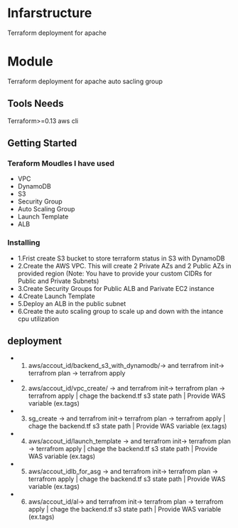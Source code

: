 # Infarstructure
Terraform deployment for apache
# Module
Terraform deployment for apache auto sacling group

## Tools Needs
Terraform>=0.13
aws cli


## Getting Started

### Teraform Moudles I have used

* VPC
* DynamoDB
* S3
* Security Group
* Auto Scaling Group
* Launch Template
* ALB

### Installing

* 1.Frist create S3 bucket to store terraform status in S3 with DynamoDB
* 2.Create the AWS VPC. This will create 2 Private AZs and 2 Public AZs in provided region (Note: You have to provide your custom CIDRs for Public and Private Subnets)
* 3.Create Security Groups for Public ALB and Parivate EC2 instance 
* 4.Create Launch Template
* 5.Deploy an ALB in the public subnet
* 6.Create the auto scaling group to scale up and down with the intance cpu utilization


## deployment
* 1. aws/accout_id/backend_s3_with_dynamodb/-> and  terrafrom init-> terrafrom plan -> terrafrom apply 
* 2. aws/accout_id/vpc_create/ -> and  terrafrom init-> terrafrom plan -> terrafrom apply  | chage the backend.tf s3 state path | Provide WAS variable (ex.tags) 
* 3. sg_create -> and  terrafrom init-> terrafrom plan -> terrafrom apply  | chage the backend.tf s3 state path | Provide WAS variable (ex.tags) 
* 4. aws/accout_id/launch_template -> and  terrafrom init-> terrafrom plan -> terrafrom apply | chage the backend.tf s3 state path | Provide WAS variable (ex.tags) 
* 5. aws/accout_idlb_for_asg -> and  terrafrom init-> terrafrom plan -> terrafrom apply | chage the backend.tf s3 state path | Provide WAS variable (ex.tags) 
* 6. aws/accout_id/al-> and  terrafrom init-> terrafrom plan -> terrafrom apply | chage the backend.tf s3 state path | Provide WAS variable (ex.tags) 

